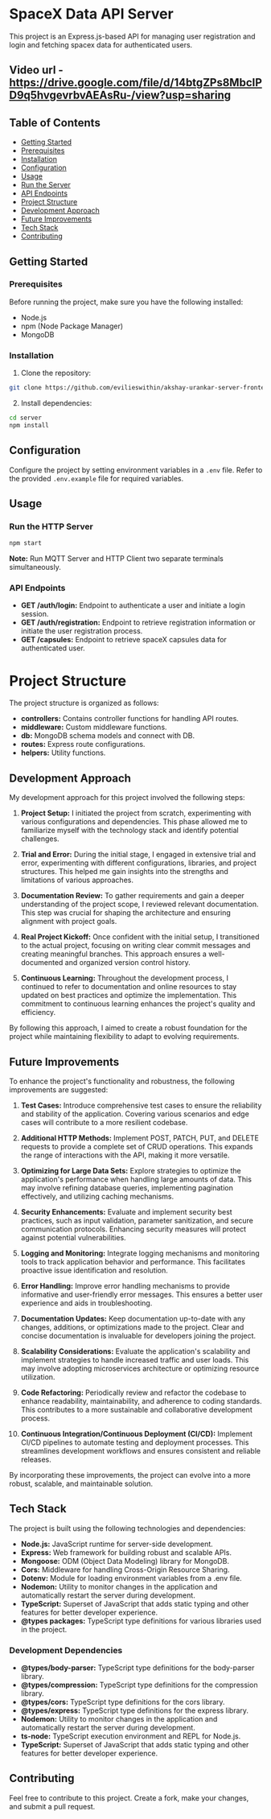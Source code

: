 # SpaceX Data API Server

This project is an Express.js-based API for managing user registration and login and fetching spacex data for authenticated users.

## Video url - https://drive.google.com/file/d/14btgZPs8MbcIPD9q5hvgevrbvAEAsRu-/view?usp=sharing

## Table of Contents

- [Getting Started](#getting-started)
- [Prerequisites](#prerequisites)
- [Installation](#installation)
- [Configuration](#configuration)
- [Usage](#usage)
- [Run the Server](#run-the-server)
- [API Endpoints](#api-endpoints)
- [Project Structure](#project-structure)
- [Development Approach](#development-approach)
- [Future Improvements](#future-improvements)
- [Tech Stack](#tech-stack)
- [Contributing](#contributing)

## Getting Started

### Prerequisites

Before running the project, make sure you have the following installed:

- Node.js
- npm (Node Package Manager)
- MongoDB

### Installation

1. Clone the repository:

```bash
git clone https://github.com/evilieswithin/akshay-urankar-server-frontend-developer.git
```

2. Install dependencies:

```bash
cd server
npm install
```

## Configuration

Configure the project by setting environment variables in a `.env` file. Refer to the provided `.env.example` file for required variables.

## Usage

### Run the HTTP Server

```bash
npm start
```

**Note:** Run MQTT Server and HTTP Client two separate terminals simultaneously.

### API Endpoints

- **GET /auth/login:** Endpoint to authenticate a user and initiate a login session.
- **GET /auth/registration:** Endpoint to retrieve registration information or initiate the user registration process.
- **GET /capsules:** Endpoint to retrieve spaceX capsules data for authenticated user.

# Project Structure

The project structure is organized as follows:

- **controllers:** Contains controller functions for handling API routes.
- **middleware:** Custom middleware functions.
- **db:** MongoDB schema models and connect with DB.
- **routes:** Express route configurations.
- **helpers:** Utility functions.

## Development Approach

My development approach for this project involved the following steps:

1. **Project Setup:** I initiated the project from scratch, experimenting with various configurations and dependencies. This phase allowed me to familiarize myself with the technology stack and identify potential challenges.

2. **Trial and Error:** During the initial stage, I engaged in extensive trial and error, experimenting with different configurations, libraries, and project structures. This helped me gain insights into the strengths and limitations of various approaches.

3. **Documentation Review:** To gather requirements and gain a deeper understanding of the project scope, I reviewed relevant documentation. This step was crucial for shaping the architecture and ensuring alignment with project goals.

4. **Real Project Kickoff:** Once confident with the initial setup, I transitioned to the actual project, focusing on writing clear commit messages and creating meaningful branches. This approach ensures a well-documented and organized version control history.

5. **Continuous Learning:** Throughout the development process, I continued to refer to documentation and online resources to stay updated on best practices and optimize the implementation. This commitment to continuous learning enhances the project's quality and efficiency.

By following this approach, I aimed to create a robust foundation for the project while maintaining flexibility to adapt to evolving requirements.

## Future Improvements

To enhance the project's functionality and robustness, the following improvements are suggested:

1. **Test Cases:** Introduce comprehensive test cases to ensure the reliability and stability of the application. Covering various scenarios and edge cases will contribute to a more resilient codebase.

2. **Additional HTTP Methods:** Implement POST, PATCH, PUT, and DELETE requests to provide a complete set of CRUD operations. This expands the range of interactions with the API, making it more versatile.

3. **Optimizing for Large Data Sets:** Explore strategies to optimize the application's performance when handling large amounts of data. This may involve refining database queries, implementing pagination effectively, and utilizing caching mechanisms.

4. **Security Enhancements:** Evaluate and implement security best practices, such as input validation, parameter sanitization, and secure communication protocols. Enhancing security measures will protect against potential vulnerabilities.

5. **Logging and Monitoring:** Integrate logging mechanisms and monitoring tools to track application behavior and performance. This facilitates proactive issue identification and resolution.

6. **Error Handling:** Improve error handling mechanisms to provide informative and user-friendly error messages. This ensures a better user experience and aids in troubleshooting.

7. **Documentation Updates:** Keep documentation up-to-date with any changes, additions, or optimizations made to the project. Clear and concise documentation is invaluable for developers joining the project.

8. **Scalability Considerations:** Evaluate the application's scalability and implement strategies to handle increased traffic and user loads. This may involve adopting microservices architecture or optimizing resource utilization.

9. **Code Refactoring:** Periodically review and refactor the codebase to enhance readability, maintainability, and adherence to coding standards. This contributes to a more sustainable and collaborative development process.

10. **Continuous Integration/Continuous Deployment (CI/CD):** Implement CI/CD pipelines to automate testing and deployment processes. This streamlines development workflows and ensures consistent and reliable releases.

By incorporating these improvements, the project can evolve into a more robust, scalable, and maintainable solution.

## Tech Stack

The project is built using the following technologies and dependencies:

- **Node.js:** JavaScript runtime for server-side development.
- **Express:** Web framework for building robust and scalable APIs.
- **Mongoose:** ODM (Object Data Modeling) library for MongoDB.
- **Cors:** Middleware for handling Cross-Origin Resource Sharing.
- **Dotenv:** Module for loading environment variables from a .env file.
- **Nodemon:** Utility to monitor changes in the application and automatically restart the server during development.
- **TypeScript:** Superset of JavaScript that adds static typing and other features for better developer experience.
- **@types packages:** TypeScript type definitions for various libraries used in the project.

### Development Dependencies

- **@types/body-parser:** TypeScript type definitions for the body-parser library.
- **@types/compression:** TypeScript type definitions for the compression library.
- **@types/cors:** TypeScript type definitions for the cors library.
- **@types/express:** TypeScript type definitions for the express library.
- **Nodemon:** Utility to monitor changes in the application and automatically restart the server during development.
- **ts-node:** TypeScript execution environment and REPL for Node.js.
- **TypeScript:** Superset of JavaScript that adds static typing and other features for better developer experience.

## Contributing

Feel free to contribute to this project. Create a fork, make your changes, and submit a pull request.

